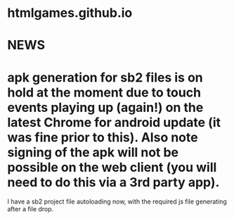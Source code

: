 # htmlgames.github.io

NEWS
====

apk generation for sb2 files is on hold at the moment due to touch events playing up (again!) on the latest Chrome for android update (it was fine prior to this). Also note signing of the apk will not be possible on the web client (you will need to do this via a 3rd party app).
====
I have a sb2 project file autoloading now, with the required js file generating after a file drop.
